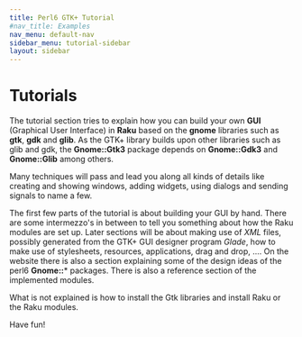 ```yaml
---
title: Perl6 GTK+ Tutorial
#nav_title: Examples
nav_menu: default-nav
sidebar_menu: tutorial-sidebar
layout: sidebar
---
```


# Tutorials

The tutorial section tries to explain how you can build your own **GUI** (Graphical User Interface) in **Raku** based on the **gnome** libraries such as **gtk**, **gdk** and **glib**. As the GTK+ library builds upon other libraries such as glib and gdk, the **Gnome::Gtk3** package depends on **Gnome::Gdk3** and **Gnome::Glib** among others.

Many techniques will pass and lead you along all kinds of details like creating and showing windows, adding widgets, using dialogs and sending signals to name a few.

The first few parts of the tutorial is about building your GUI by hand. There are some intermezzo's in between to tell you something about how the Raku modules are set up. Later sections will be about making use of *XML* files, possibly generated from the GTK+ GUI designer program *Glade*, how to make use of stylesheets, resources, applications, drag and drop, .... On the website there is also a section explaining some of the design ideas of the perl6 **Gnome::*** packages. There is also a reference section of the implemented modules.

What is not explained is how to install the Gtk libraries and install Raku or the Raku modules.

Have fun!
